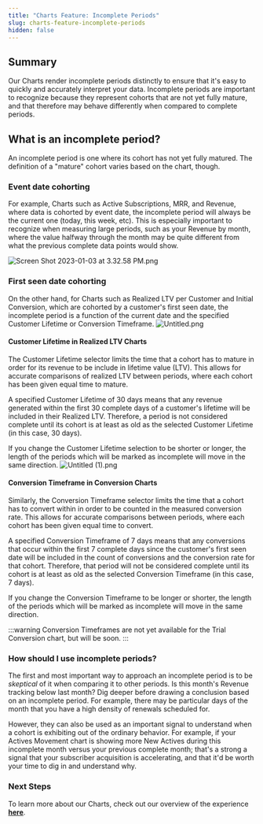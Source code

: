 ```yaml
---
title: "Charts Feature: Incomplete Periods"
slug: charts-feature-incomplete-periods
hidden: false
---
```


## Summary

Our Charts render incomplete periods distinctly to ensure that it's easy to quickly and accurately interpret your data. Incomplete periods are important to recognize because they represent cohorts that are not yet fully mature, and that therefore may behave differently when compared to complete periods.

## What is an incomplete period?

An incomplete period is one where its cohort has not yet fully matured. The definition of a "mature" cohort varies based on the chart, though.

### Event date cohorting

For example, Charts such as Active Subscriptions, MRR, and Revenue, where data is cohorted by event date, the incomplete period will always be the current one (today, this week, etc). This is especially important to recognize when measuring large periods, such as your Revenue by month, where the value halfway through the month may be quite different from what the previous complete data points would show.

![](https://files.readme.io/8d76fa7-Screen_Shot_2023-01-03_at_3.32.58_PM.png "Screen Shot 2023-01-03 at 3.32.58 PM.png")

### First seen date cohorting

On the other hand, for Charts such as Realized LTV per Customer and Initial Conversion, which are cohorted by a customer's first seen date, the incomplete period is a function of the current date and the specified Customer Lifetime or Conversion Timeframe.
![](https://files.readme.io/e507eee-Untitled.png "Untitled.png")

#### Customer Lifetime in Realized LTV Charts

The Customer Lifetime selector limits the time that a cohort has to mature in order for its revenue to be include in lifetime value (LTV). This allows for accurate comparisons of realized LTV between periods, where each cohort has been given equal time to mature.

A specified Customer Lifetime of 30 days means that any revenue generated within the first 30 complete days of a customer's lifetime will be included in their Realized LTV. Therefore, a period is not considered complete until its cohort is at least as old as the selected Customer Lifetime (in this case, 30 days).

If you change the Customer Lifetime selection to be shorter or longer, the length of the periods which will be marked as incomplete will move in the same direction.
![](https://files.readme.io/b08d4b3-Untitled_1.png "Untitled (1).png")

#### Conversion Timeframe in Conversion Charts

Similarly, the Conversion Timeframe selector limits the time that a cohort has to convert within in order to be counted in the measured conversion rate. This allows for accurate comparisons between periods, where each cohort has been given equal time to convert.

A specified Conversion Timeframe of 7 days means that any conversions that occur within the first 7 complete days since the customer's first seen date will be included in the count of conversions and the conversion rate for that cohort. Therefore, that period will not be considered complete until its cohort is at least as old as the selected Conversion Timeframe (in this case, 7 days).

If you change the Conversion Timeframe to be longer or shorter, the length of the periods which will be marked as incomplete will move in the same direction.

:::warning
Conversion Timeframes are not yet available for the Trial Conversion chart, but will be soon.
:::

### How should I use incomplete periods?

The first and most important way to approach an incomplete period is to be _skeptical_ of it when comparing it to other periods. Is this month's Revenue tracking below last month? Dig deeper before drawing a conclusion based on an incomplete period. For example, there may be particular days of the month that you have a high density of renewals scheduled for.

However, they can also be used as an important signal to understand when a cohort is exhibiting out of the ordinary behavior. For example, if your Actives Movement chart is showing more New Actives during this incomplete month versus your previous complete month; that's a strong a signal that your subscriber acquisition is accelerating, and that it'd be worth your time to dig in and understand why.

### Next Steps

To learn more about our Charts, check out our overview of the experience **[here](/dashboard-and-metrics/charts)**.
